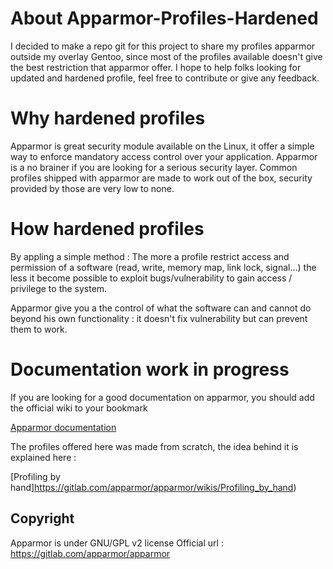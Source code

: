# About Apparmor-Profiles-Hardened

I decided to make a repo git for this project to share my profiles apparmor outside my overlay Gentoo, since most of the profiles available doesn't give the best restriction that apparmor offer.
I hope to help folks looking for updated and hardened profile, feel free to contribute or give any feedback. 

# Why hardened profiles

Apparmor is great security module available on the Linux, it offer a simple way to enforce mandatory access control over your application. Apparmor is a no brainer if you are looking for a
serious security layer. Common profiles shipped with apparmor are made to work out of the box, security provided by those are very low to none.

# How hardened profiles

By appling a simple method : The more a profile restrict access and permission of a software (read, write, memory map, link lock, signal...)
the less it become possible to exploit bugs/vulnerability to gain access / privilege to the system. 

Apparmor give you a the control of what the software can and cannot do beyond his own functionality : it
doesn't fix vulnerability but can prevent them to work.

# Documentation work in progress

If you are looking for a good documentation on apparmor, you should add the official wiki to your bookmark

[Apparmor documentation](https://gitlab.com/apparmor/apparmor/wikis/Documentation)

The profiles offered here was made from scratch, the idea behind it is explained here :

[Profiling by hand]https://gitlab.com/apparmor/apparmor/wikis/Profiling_by_hand)

## Copyright

Apparmor is under GNU/GPL v2 license
Official url : https://gitlab.com/apparmor/apparmor

